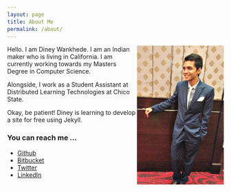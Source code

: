 ```yaml
---
layout: page
title: About Me
permalink: /about/
---
```


<img src="ImageDP.jpg" width="40%" align="right">

Hello. I am Diney Wankhede. I am an Indian maker who is living in California. I am currently working towards my Masters Degree in Computer Science.

Alongside, I work as a Student Assistant at Distributed Learning Technologies at Chico State.

Okay, be patient! 
Diney is learning to develop a site for free using Jekyll.

### You can reach me ...

- [Github](https://github.com/dineyw23)
- [Bitbucket](https://bitbucket.com/dineyw23)
- [Twitter](https://twitter.com/diney12323)
- [LinkedIn](https://www.linkedin.com/in/diney-wankhede-3b271227)

